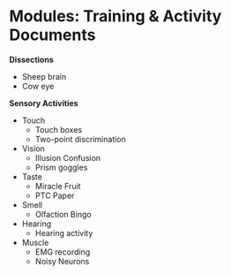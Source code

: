 # Modules: Training & Activity Documents

**Dissections**
* Sheep brain
* Cow eye

**Sensory Activities**
* Touch
   * Touch boxes
   * Two-point discrimination
* Vision
   * Illusion Confusion
   * Prism goggles
* Taste
   * Miracle Fruit
   * PTC Paper
* Smell
   * Olfaction Bingo
* Hearing
   * Hearing activity
* Muscle
   * EMG recording
   * Noisy Neurons
